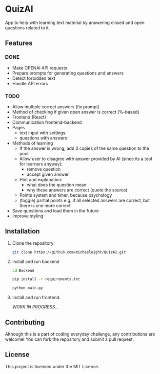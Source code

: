 # QuizAI

App to help with learning text material by answering closed and open questions related to it.

## Features

### DONE
- Make OPENAI API requests
- Prepare prompts for generating questions and answers
- Detect forbidden text
- Handle API errors

### TODO
- Allow multiple correct answers (fix prompt)
- Method of checking if given open answer is correct (%-based)
- Frontend (React)
- Communication frontend-backend
- Pages
    - text input with settings
    - questions with answers
- Methods of learning
    - If the answer is wrong, add 3 copies of the same question to the pool
    - Allow user to disagree with answer provided by AI (since its a tool for learners anyway):
        - remove question
        - accept given answer
    - Hint and explanation:
        - what does the question mean
        - why these answers are correct (quote the source)
    - Points system and timer, because psychology
    - (toggle) partial points e.g. if all selected answers are correct, but there is one more correct 
- Save questions and load them in the future
- Improve styling

## Installation

1. Clone the repository:
    ```bash
    git clone https://github.com/michaeleight/QuizAI.git
    ```
2. Install and run backend
    ```bash
    cd Backend
    ```

    ```bash
    pip install -r requirements.txt
    ```

    ```bash
    python main.py
    ```
3. Install and run frontend:
    
   *WORK IN PROGRESS...*

## Contributing

Although this is a part of coding everyday challenge, any contributions are welcome! You can fork the repository and submit a pull request.

## License

This project is licensed under the MIT License.